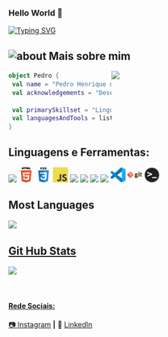  
  ### Hello World 👋

[![Typing SVG](https://readme-typing-svg.demolab.com?font=Fira+Code&weight=700&pause=1000&center=true&vCenter=true&random=false&width=435&lines=Hello+my+name+is+Pedro+Leuchs+;Im+have+19+years+old;Im+from+Brazil+)](https://git.io/typing-svg)

## <img width="45" alt="about" src="https://raw.github.com/elizarov/elizarov/master/about.png"> Mais sobre mim

<img align="right" width="300" src="https://i2.wp.com/allhtaccess.info/wp-content/uploads/2018/03/programming.gif?fit=1281%2C716&ssl=1" />
 
```kotlin
object Pedro {
 val name = "Pedro Henrique dos Santos Leuchs"
 val acknowledgements = "Desenvolvedor"
 
 val primarySkillset = "Linguagens"
 val languagesAndTools = listOf("React", "JavaScript", "HTML", "C", "CSS", "PYTHON", "JAVA", "MYSQL";) 
}
```

## **Linguagens e Ferramentas:**  


<code><img height="30" src="https://cdn.discordapp.com/attachments/1093372680847233084/1168669117088268368/react-logo.png?ex=65529aee&is=654025ee&hm=da0011c0b17daf1f128f51e9e75637a1101b9eb6adc3723ce4a4d2ba7ce2d78f&"></code>
<code><img height="30" src="https://raw.githubusercontent.com/github/explore/80688e429a7d4ef2fca1e82350fe8e3517d3494d/topics/html/html.png"></code>
<code><img height="30" src="https://raw.githubusercontent.com/github/explore/80688e429a7d4ef2fca1e82350fe8e3517d3494d/topics/css/css.png"></code>
<code><img height="30" src="https://raw.githubusercontent.com/github/explore/80688e429a7d4ef2fca1e82350fe8e3517d3494d/topics/javascript/javascript.png"></code>
<code><img height="30" src="https://cdn.icon-icons.com/icons2/2415/PNG/512/c_original_logo_icon_146611.png"></code>
<code><img height="30" src="https://cdn3.iconfinder.com/data/icons/logos-and-brands-adobe/512/267_Python-512.png"></code>
<code><img height="30" src="https://cdn.discordapp.com/attachments/738547066841595935/1134523056245723269/58480979cef1014c0b5e4901.png"></code>
<code><img height="30" src="https://cdn.discordapp.com/attachments/738547066841595935/1134523582676996258/nlq8nvels9fudn0g9h7hpfjlq3.png"></code>
<code><img height="30" src="https://raw.githubusercontent.com/github/explore/80688e429a7d4ef2fca1e82350fe8e3517d3494d/topics/visual-studio-code/visual-studio-code.png"></code>
<code><img height="30" src="https://raw.githubusercontent.com/github/explore/80688e429a7d4ef2fca1e82350fe8e3517d3494d/topics/git/git.png"></code>
<code><img height="30" src="https://raw.githubusercontent.com/github/explore/80688e429a7d4ef2fca1e82350fe8e3517d3494d/topics/terminal/terminal.png"></code>





<h2 align="left"> Most Languages </h2>
<div align="left">
  <a href="https://github.com/PedroLeuchs">
  <img src="https://github-readme-stats.vercel.app/api/top-langs/?username=PedroLeuchs&theme=dark"/>
</div>

<h2 align="left"> Git Hub Stats </h2>
<div align="left">
  <a href="https://github.com/PedroLeuchs">
  <img height="160em" src="https://github-readme-stats.vercel.app/api?username=PedroLeuchs&show_icons=true&theme=dark&count_private=true"/>
</div>

[Instagram]: https://www.instagram.com/pedro_leuchs/
[LinkedIn]: https://www.linkedin.com/in/pedro-leuchs-899456244/
<br>

#### Rede Sociais:


📷 [Instagram][Instagram] **|** 
👔 [LinkedIn][LinkedIn]
